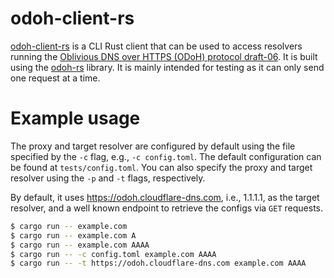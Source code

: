 # odoh-client-rs

[odoh-client-rs] is a CLI Rust client that can be used to access resolvers running the [Oblivious DNS over HTTPS (ODoH) protocol draft-06]. It is built using the [odoh-rs] library. It is mainly intended for testing as it can only send one request at a time. 

[odoh-client-rs]: https://github.com/lkekana/odoh-client-rs/
[Oblivious DNS over HTTPS (ODoH) protocol draft-06]: https://tools.ietf.org/html/draft-pauly-dprive-oblivious-doh-06
[odoh-rs]: https://github.com/cloudflare/odoh-rs/

# Example usage

The proxy and target resolver are configured by default using the file specified by the `-c` flag, e.g., `-c config.toml`. The default configuration can be found at `tests/config.toml`. You can also specify the proxy and target resolver using the `-p` and `-t` flags, respectively.

By default, it uses https://odoh.cloudflare-dns.com, i.e., 1.1.1.1, as the target resolver, and a well known endpoint to retrieve the configs via `GET` requests.

```bash
$ cargo run -- example.com
$ cargo run -- example.com A
$ cargo run -- example.com AAAA
$ cargo run -- -c config.toml example.com AAAA
$ cargo run -- -t https://odoh.cloudflare-dns.com example.com AAAA
```